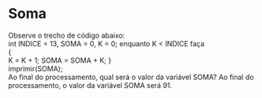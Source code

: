 # Soma
 Observe o trecho de código abaixo:  
int INDICE = 13, SOMA = 0, K = 0; 
 enquanto K &lt; INDICE faça  
{  
K = K + 1; 
 SOMA = SOMA + K; 
 }  
imprimir(SOMA);  
 Ao final do processamento, qual será o valor da variável SOMA? 
Ao final do processamento, o valor da variável SOMA será 
91.
